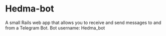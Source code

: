 # Hedma-bot
A small Rails web app that allows you to receive and send messages to and from a Telegram Bot.
Bot username: Hedma_bot
